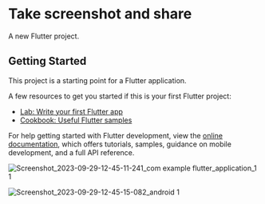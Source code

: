 # Take screenshot and share

A new Flutter project.

## Getting Started

This project is a starting point for a Flutter application.

A few resources to get you started if this is your first Flutter project:

- [Lab: Write your first Flutter app](https://docs.flutter.dev/get-started/codelab)
- [Cookbook: Useful Flutter samples](https://docs.flutter.dev/cookbook)

For help getting started with Flutter development, view the
[online documentation](https://docs.flutter.dev/), which offers tutorials,
samples, guidance on mobile development, and a full API reference.

![Screenshot_2023-09-29-12-45-11-241_com example flutter_application_1 1](https://github.com/vaibhavaiscoder/30daysflutter/assets/93149685/8812719c-9059-41c6-98e8-636bbe31df3a)

![Screenshot_2023-09-29-12-45-15-082_android 1](https://github.com/vaibhavaiscoder/30daysflutter/assets/93149685/c42b018e-7e74-41b0-bcc6-1c9af47f9025)
